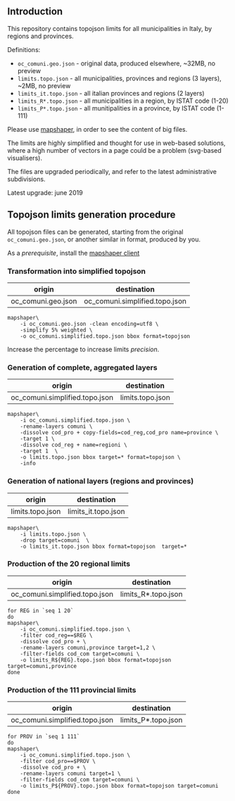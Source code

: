 ## Introduction

This repository contains topojson limits for all municipalities in Italy, 
by regions and provinces.

Definitions:
- `oc_comuni.geo.json`  - original data, produced elsewhere, ~32MB, no preview
- `limits.topo.json`    - all municipalities, provinces and regions (3 layers), ~2MB, no preview
- `limits_it.topo.json` - all italian provinces and regions (2 layers)
- `limits_R*.topo.json` - all municipalities in a region, by ISTAT code (1-20)
- `limits_P*.topo.json` - all munitipalities in a province, by ISTAT code (1-111)

Please use [mapshaper](https://mapshaper.org), in order to see the content of big files.

The limits are highly simplified and thought for use in web-based solutions, where a high number of vectors in a page
could be a problem (svg-based visualisers).

The files  are upgraded periodically, and refer to the latest administrative subdivisions. 

Latest upgrade: june 2019


## Topojson limits generation procedure
All topojson files can be generated, starting from the original `oc_comuni.geo.json`, 
or another similar in format, produced by you.

As a *prerequisite*, install the [mapshaper client](https://github.com/mbloch/mapshaper)

### Transformation into simplified topojson

| origin             | destination                    |
| ------------------ | ------------------------------ |
| oc_comuni.geo.json | oc_comuni.simplified.topo.json |

```
mapshaper\
    -i oc_comuni.geo.json -clean encoding=utf8 \
    -simplify 5% weighted \
    -o oc_comuni.simplified.topo.json bbox format=topojson
```
Increase the percentage to increase limits *precision*.

### Generation of complete, aggregated layers

| origin                         | destination      |
| ------------------------------ | ---------------- |
| oc_comuni.simplified.topo.json | limits.topo.json |

```
mapshaper\
    -i oc_comuni.simplified.topo.json \
    -rename-layers comuni \
    -dissolve cod_pro + copy-fields=cod_reg,cod_pro name=province \
    -target 1 \
    -dissolve cod_reg + name=regioni \
    -target 1  \
    -o limits.topo.json bbox target=* format=topojson \
    -info
```

### Generation of national layers (regions and provinces)

| origin           | destination         |
| ---------------- | ------------------- |
| limits.topo.json | limits_it.topo.json |

```
mapshaper\
    -i limits.topo.json \
    -drop target=comuni  \
    -o limits_it.topo.json bbox format=topojson  target=*
```

### Production of the 20 regional limits

| origin                         | destination         |
| ------------------------------ | ------------------- |
| oc_comuni.simplified.topo.json | limits_R*.topo.json |

```
for REG in `seq 1 20`
do
mapshaper\
    -i oc_comuni.simplified.topo.json \
    -filter cod_reg==$REG \
    -dissolve cod_pro + \
    -rename-layers comuni,province target=1,2 \
    -filter-fields cod_com target=comuni \
    -o limits_R${REG}.topo.json bbox format=topojson target=comuni,province
done
```

### Production of the 111 provincial limits

| origin                         | destination         |
| ------------------------------ | ------------------- |
| oc_comuni.simplified.topo.json | limits_P*.topo.json |

```
for PROV in `seq 1 111`
do
mapshaper\
    -i oc_comuni.simplified.topo.json \
    -filter cod_pro==$PROV \
    -dissolve cod_pro + \
    -rename-layers comuni target=1 \
    -filter-fields cod_com target=comuni \
    -o limits_P${PROV}.topo.json bbox format=topojson target=comuni
done
```
